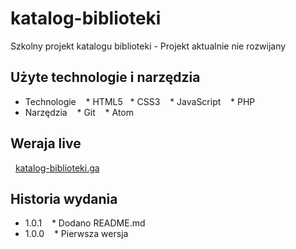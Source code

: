 # katalog-biblioteki
Szkolny projekt katalogu biblioteki - Projekt aktualnie nie rozwijany

## Użyte technologie i narzędzia

* Technologie
    * HTML5
    * CSS3
    * JavaScript
    * PHP
* Narzędzia
    * Git
    * Atom

## Weraja live
   [katalog-biblioteki.ga](http://katalog-biblioteki.ga)
   
## Historia wydania

* 1.0.1
    * Dodano README.md
* 1.0.0
    * Pierwsza wersja
